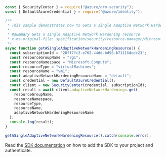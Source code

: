 ```javascript
const { SecurityCenter } = require("@azure/arm-security");
const { DefaultAzureCredential } = require("@azure/identity");

/**
 * This sample demonstrates how to Gets a single Adaptive Network Hardening resource
 *
 * @summary Gets a single Adaptive Network Hardening resource
 * x-ms-original-file: specification/security/resource-manager/Microsoft.Security/stable/2020-01-01/examples/AdaptiveNetworkHardenings/GetAdaptiveNetworkHardening_example.json
 */
async function getASingleAdaptiveNetworkHardeningResource() {
  const subscriptionId = "20ff7fc3-e762-44dd-bd96-b71116dcdc23";
  const resourceGroupName = "rg1";
  const resourceNamespace = "Microsoft.Compute";
  const resourceType = "virtualMachines";
  const resourceName = "vm1";
  const adaptiveNetworkHardeningResourceName = "default";
  const credential = new DefaultAzureCredential();
  const client = new SecurityCenter(credential, subscriptionId);
  const result = await client.adaptiveNetworkHardenings.get(
    resourceGroupName,
    resourceNamespace,
    resourceType,
    resourceName,
    adaptiveNetworkHardeningResourceName
  );
  console.log(result);
}

getASingleAdaptiveNetworkHardeningResource().catch(console.error);
```

Read the [SDK documentation](https://github.com/Azure/azure-sdk-for-js/blob/%40azure%2Farm-security_5.0.0/sdk/security/arm-security/README.md) on how to add the SDK to your project and authenticate.
